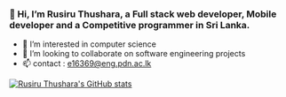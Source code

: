 ### 👋 Hi, I’m Rusiru Thushara, a Full stack web developer, Mobile developer and a Competitive programmer in Sri Lanka.
- 👀 I’m interested in computer science
- 💞️ I’m looking to collaborate on software engineering projects
- 📫 contact : e16369@eng.pdn.ac.lk

[![Rusiru Thushara's GitHub stats](https://github-readme-stats.vercel.app/api?username=thusharakart&count_private=true&show_icons=true&theme=radical)](https://github.com/thusharakart/github-readme-stats)




